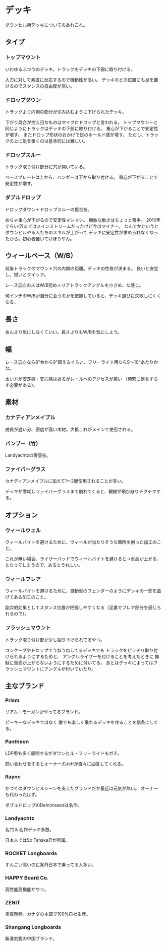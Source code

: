 # デッキ

ダウンヒル用デッキについてのあれこれ。

## タイプ

### トップマウント

いわゆるふつうのデッキ。トラックをデッキの下部に取り付ける。

入力に対して素直に反応するので機動性が高い。
デッキのどの位置にも足を置けるのでスタンスの自由度が高い。

### ドロップダウン

トラックより内側の部分が沈み込むように下げられたデッキ。

下がり具合が控え目なものはマイクロドロップと言われる。
トップマウントと同じようにトラックはデッキの下部に取り付ける。
重心が下がることで安定性が増す。
またドロップ形状のおかげで足のホールド感が増す。
ただし、トラックの上に足を置くのは基本的には難しい。

### ドロップスルー

トラック取り付け部分に穴が開いている。

ベースプレートは上から、ハンガーは下から取り付ける。
重心が下がることで安定性が増す。

### ダブルドロップ

ドロップダウン＋ドロップスルーの複合技。

めちゃ重心が下がるので安定性マシマシ。
機敏な動きはちょっと苦手。
2010年ぐらい(?)まではメインストリームだったけど今はマイナー。
なんでかというとダウンヒルやる人たちのスキルが上がって
デッキに安定性が求められなくなったから。初心者置いてけぼりやん。

## ウィールベース（W/B）

前後トラックのマウント穴の内側の距離。デッキの性格が決まる。
長いと安定し、短いとクイック。

レース志向の人はW/B短め＋リアトラックアングルを小さめ、な感じ。

何インチのW/Bが自分に合うのかを把握していると、デッキ選びに失敗しにくくなる。

## 長さ

あんまり気にしなくていい。長さよりもW/Bを気にしよう。

## 幅

レース志向なら8"台から9"超えるぐらい、フリーライド用なら9～10"あたりかな。

太い方が安定感・安心感はあるがレールへのアクセスが悪い
（頻繁に足をずらす必要がある）。

## 素材

### カナディアンメイプル

成長が遅い分、密度が高い木材。大抵これがメインで使用される。

### バンブー（竹）

Landyachtzの得意技。

### ファイバーグラス

カナディアンメイプルに加えて1～2層使用されることが多い。

デッキが摩耗しファイバーグラスまで削れてくると、繊維が飛び散りチクチクする。

## オプション

### ウィールウェル

ウィールバイトを避けるために、ウィールが当たりそうな箇所を削った加工のこと。

これが無い場合、ライザーパッドでウィールバイトを避けると→車高が上がる、
となってしまうので、あるとうれしい。

### ウィールフレア

ウィールバイトを避けるために、自動車のフェンダーのようにデッキの一部を曲げてある加工のこと。

副次的効果としてスタンス位置が把握しやすくなる（足裏でフレア部分を感じられるので）。

### フラッシュマウント

トラック取り付け部が少し掘り下げられてるやつ。

コンケーブやドロップでうねうねしてるデッキでも
トラックをピッチリ取り付けられるようにするためと、
アングルライザーを付けることを考えたときに
無駄に車高が上がらないようにするために付いてる。
あとはデッキによってはフラッシュマウントにアングルが付いていたり。

## 主なブランド

### Prism

リアム・モーガンがやってるブランド。

ピーキーなデッキではなく
誰でも楽しく乗れるデッキを作ることを信条にしてる。

### Pantheon

LDP用も多く展開するがダウンヒル・フリーライドもガチ。

問い合わせをするとオーナーのJeffが直々に回答してくれる。

### Rayne

かつてのダウンヒルシーンを支えたブランドだか最近は元気が無い。
オーナーも代わったはず。

ダブルドロップのDemonseedは名作。

### Landyachtz

名門 & 名作デッキ多数。

日本人ではSo Tanaka君が所属。

### ROCKET Longboards

すんごい高いのに案外日本で乗ってる人多い。

### HAPPY Board Co.

高性能高機能がウリ。

### ZENIT

実質剛健。カナダの本部で100%自社生産。

### Shangang Longboards

新進気鋭の中国ブランド。
